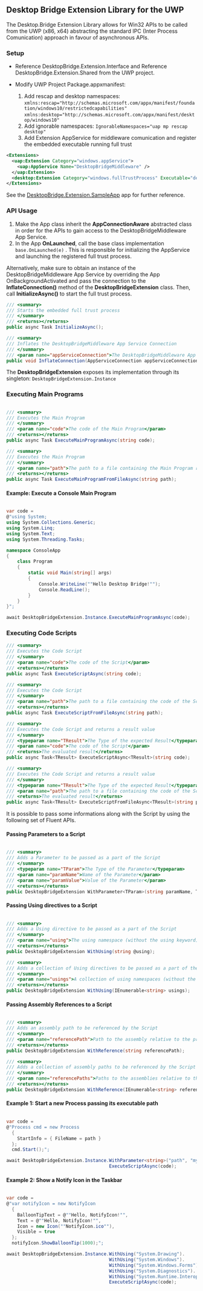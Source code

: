 ## Desktop Bridge Extension Library for the UWP

The Desktop.Bridge Extension Library allows for Win32 APIs to be called from the UWP (x86, x64) abstracting the standard IPC (Inter Process Comunication) approach in favour of asynchronous APIs.

### Setup
* Reference DesktopBridge.Extension.Interface and Reference DesktopBridge.Extension.Shared from the UWP project.
* Modify UWP Project Package.appxmanifest:

  1. Add rescap and desktop namespaces: 
  ```xmlns:rescap="http://schemas.microsoft.com/appx/manifest/foundation/windows10/restrictedcapabilities"```
  ```xmlns:desktop="http://schemas.microsoft.com/appx/manifest/desktop/windows10"```
  2. Add ignorable namespaces: ```IgnorableNamespaces="uap mp rescap desktop"```
  3. Add Extension AppService for middleware comunication and register the embedded executable running full trust
```xml
<Extensions>
  <uap:Extension Category="windows.appService">
    <uap:AppService Name="DesktopBridgeMiddleware" />
  </uap:Extension>
  <desktop:Extension Category="windows.fullTrustProcess" Executable="desktop\DesktopBridge.Extension.Proxy.App.exe" />
</Extensions> 
```

See the [DesktopBridge.Extension.SampleApp](https://github.com/francedot/DesktopBridge.Extension/tree/master/DesktopBridge.Extension/DesktopBridge.Extension.SampleApp) app for further reference.

### API Usage

1. Make the App class inherit the **AppConnectionAware** abstracted class in order for the APIs to gain access to the DesktopBridgeMiddleware App Service.
2. In the App **OnLaunched**, call the base class implementation ```base.OnLaunched(e)``` . This is responsible for initializing the AppService and launching the registered full trust process.

Alternatively, make sure to obtain an instance of the DesktopBridgeMiddleware App Service by overriding the App OnBackgroundActivated and pass the connection to the **InflateConnection()** method of the **DesktopBridgeExtension** class. Then, call **InitializeAsync()** to start the full trust process.

```csharp
/// <summary>
/// Starts the embedded full trust process
/// </summary>
/// <returns></returns>
public async Task InitializeAsync();

/// <summary>
/// Inflates the DesktopBridgeMiddleware App Service Connection
/// </summary>
/// <param name="appServiceConnection">The DesktopBridgeMiddleware App Service Connection</param>
public void InflateConnection(AppServiceConnection appServiceConnection);
```

The **DesktopBridgeExtension** exposes its implementation through its singleton: ```DesktopBridgeExtension.Instance```

### Executing Main Programs

```csharp

/// <summary>
/// Executes the Main Program
/// </summary>
/// <param name="code">The code of the Main Program</param>
/// <returns></returns>
public async Task ExecuteMainProgramAsync(string code);

/// <summary>
/// Executes the Main Program
/// </summary>
/// <param name="path">The path to a file containing the Main Program relative to the installed location</param>
/// <returns></returns>
public async Task ExecuteMainProgramFromFileAsync(string path);

```
#### Example: Execute a Console Main Program

```csharp

var code =
@"using System;
using System.Collections.Generic;
using System.Linq;
using System.Text;
using System.Threading.Tasks;

namespace ConsoleApp
{
    class Program
    {
        static void Main(string[] args)
        {
            Console.WriteLine(""Hello Desktop Bridge!"");
            Console.ReadLine();
        }
    }
}";

await DesktopBridgeExtension.Instance.ExecuteMainProgramAsync(code);

```

### Executing Code Scripts

```csharp
/// <summary>
/// Executes the Code Script
/// </summary>
/// <param name="code">The code of the Script</param>
/// <returns></returns>
public async Task ExecuteScriptAsync(string code);

/// <summary>
/// Executes the Code Script
/// </summary>
/// <param name="path">The path to a file containing the code of the Script relative to the installed location</param>
/// <returns></returns>
public async Task ExecuteScriptFromFileAsync(string path);

/// <summary>
/// Executes the Code Script and returns a result value
/// </summary>
/// <typeparam name="TResult">The Type of the expected Result</typeparam>
/// <param name="code">The code of the Script</param>
/// <returns>The evaluated result</returns>
public async Task<TResult> ExecuteScriptAsync<TResult>(string code);

/// <summary>
/// Executes the Code Script and returns a result value
/// </summary>
/// <typeparam name="TResult">The Type of the expected Result</typeparam>
/// <param name="path">The path to a file containing the code of the Script relative to the installed location</param>
/// <returns>The evaluated result</returns>
public async Task<TResult> ExecuteScriptFromFileAsync<TResult>(string path);
```

It is possible to pass some informations along with the Script by using the following set of Fluent APIs.

#### Passing Parameters to a Script

```csharp

/// <summary>
/// Adds a Parameter to be passed as a part of the Script
/// </summary>
/// <typeparam name="TParam">The Type of the Parameter</typeparam>
/// <param name="paramName">Name of the Parameter</param>
/// <param name="paramValue">Value of the Parameter</param>
/// <returns></returns>
public DesktopBridgeExtension WithParameter<TParam>(string paramName, TParam paramValue);

```

#### Passing Using directives to a Script

```csharp

/// <summary>
/// Adds a Using directive to be passed as a part of the Script
/// </summary>
/// <param name="using">The using namespace (without the using keyword)</param>
/// <returns></returns>
public DesktopBridgeExtension WithUsing(string @using);

/// <summary>
/// Adds a collection of Using directives to be passed as a part of the Script
/// </summary>
/// <param name="usings">A collection of using namespaces (without the using keyword)</param>
/// <returns></returns>
public DesktopBridgeExtension WithUsing(IEnumerable<string> usings);

```

#### Passing Assembly References to a Script

```csharp

/// <summary>
/// Adds an assembly path to be referenced by the Script
/// </summary>
/// <param name="referencePath">Path to the assembly relative to the project folder</param>
/// <returns></returns>
public DesktopBridgeExtension WithReference(string referencePath);

/// <summary>
/// Adds a collection of assembly paths to be referenced by the Script
/// </summary>
/// <param name="referencePaths">Paths to the assemblies relative to the installed location</param>
/// <returns></returns>
public DesktopBridgeExtension WithReference(IEnumerable<string> referencePaths);

```

#### Example 1: Start a new Process passing its executable path

```csharp

var code =
@"Process cmd = new Process
  {
    StartInfo = { FileName = path }
  };
  cmd.Start();";

await DesktopBridgeExtension.Instance.WithParameter<string>("path", "myExe.exe").
                                      ExecuteScriptAsync(code);

```

#### Example 2: Show a Notify Icon in the Taskbar

```csharp

var code =
@"var notifyIcon = new NotifyIcon
  {
    BalloonTipText = @""Hello, NotifyIcon!"",
    Text = @""Hello, NotifyIcon!"",
    Icon = new Icon(""NotifyIcon.ico""),
    Visible = true
  };
  notifyIcon.ShowBalloonTip(1000);";

await DesktopBridgeExtension.Instance.WithUsing("System.Drawing").
                                      WithUsing("System.Windows").
                                      WithUsing("System.Windows.Forms").
                                      WithUsing("System.Diagnostics").
                                      WithUsing("System.Runtime.InteropServices").
                                      ExecuteScriptAsync(code);
```
